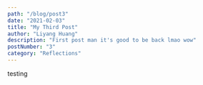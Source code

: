 ```yaml
---
path: "/blog/post3"
date: "2021-02-03"
title: "My Third Post"
author: "Liyang Huang"
description: "First post man it's good to be back lmao wow"
postNumber: "3"
category: "Reflections"
---
```


testing